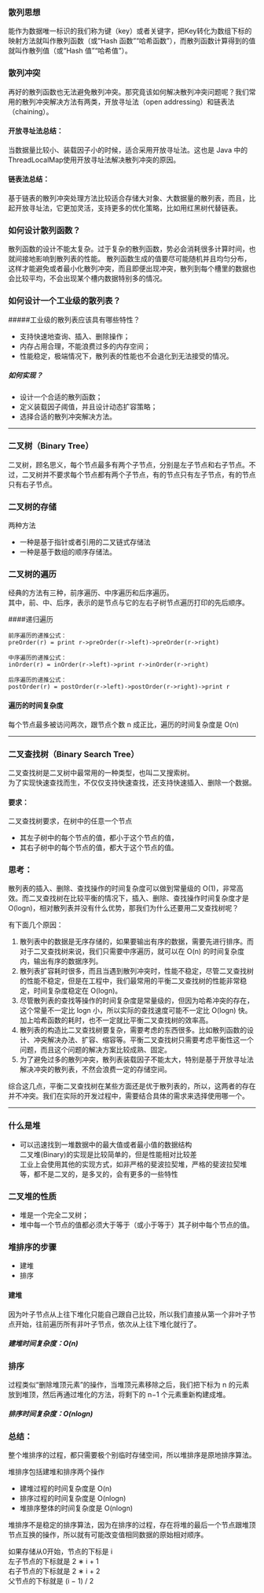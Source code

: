 ### 散列思想
能作为数据唯一标识的我们称为键（key）或者关键字，把Key转化为数组下标的映射方法就叫作散列函数（或“Hash 函数”“哈希函数”），而散列函数计算得到的值就叫作散列值（或“Hash 值”“哈希值”）。

### 散列冲突
再好的散列函数也无法避免散列冲突。那究竟该如何解决散列冲突问题呢？我们常用的散列冲突解决方法有两类，开放寻址法（open addressing）和链表法（chaining）。

#### 开放寻址法总结：
当数据量比较小、装载因子小的时候，适合采用开放寻址法。这也是 Java 中的ThreadLocalMap使用开放寻址法解决散列冲突的原因。

#### 链表法总结：
基于链表的散列冲突处理方法比较适合存储大对象、大数据量的散列表，而且，比起开放寻址法，它更加灵活，支持更多的优化策略，比如用红黑树代替链表。

### 如何设计散列函数？
散列函数的设计不能太复杂。过于复杂的散列函数，势必会消耗很多计算时间，也就间接地影响到散列表的性能。
散列函数生成的值要尽可能随机并且均匀分布，这样才能避免或者最小化散列冲突，而且即便出现冲突，散列到每个槽里的数据也会比较平均，不会出现某个槽内数据特别多的情况。


### 如何设计一个工业级的散列表？
#####工业级的散列表应该具有哪些特性？  
+ 支持快速地查询、插入、删除操作；  
+ 内存占用合理，不能浪费过多的内存空间；  
+ 性能稳定，极端情况下，散列表的性能也不会退化到无法接受的情况。  
##### 如何实现？  
+ 设计一个合适的散列函数；  
+ 定义装载因子阈值，并且设计动态扩容策略；  
+ 选择合适的散列冲突解决方法。  
---

### 二叉树（Binary Tree）
二叉树，顾名思义，每个节点最多有两个子节点，分别是左子节点和右子节点。不过，二叉树并不要求每个节点都有两个子节点，有的节点只有左子节点，有的节点只有右子节点。

### 二叉树的存储
两种方法
+ 一种是基于指针或者引用的二叉链式存储法
+ 一种是基于数组的顺序存储法。

### 二叉树的遍历
经典的方法有三种，前序遍历、中序遍历和后序遍历。  
其中，前、中、后序，表示的是节点与它的左右子树节点遍历打印的先后顺序。

####递归遍历
```$xslt
前序遍历的递推公式：
preOrder(r) = print r->preOrder(r->left)->preOrder(r->right)

中序遍历的递推公式：
inOrder(r) = inOrder(r->left)->print r->inOrder(r->right)

后序遍历的递推公式：
postOrder(r) = postOrder(r->left)->postOrder(r->right)->print r
```

#### 遍历的时间复杂度
每个节点最多被访问两次，跟节点个数 n 成正比，遍历的时间复杂度是 O(n)

---

### 二叉查找树（Binary Search Tree）
二叉查找树是二叉树中最常用的一种类型，也叫二叉搜索树。  
为了实现快速查找而生，不仅仅支持快速查找，还支持快速插入、删除一个数据。

#### 要求：
二叉查找树要求，在树中的任意一个节点
+ 其左子树中的每个节点的值，都小于这个节点的值，
+ 其右子树中的每个节点的值，都大于这个节点的值。


### 思考：
散列表的插入、删除、查找操作的时间复杂度可以做到常量级的 O(1)，非常高效。而二叉查找树在比较平衡的情况下，插入、删除、查找操作时间复杂度才是 O(logn)，相对散列表并没有什么优势，那我们为什么还要用二叉查找树呢？

有下面几个原因：  
1. 散列表中的数据是无序存储的，如果要输出有序的数据，需要先进行排序。而对于二叉查找树来说，我们只需要中序遍历，就可以在 O(n) 的时间复杂度内，输出有序的数据序列。
2. 散列表扩容耗时很多，而且当遇到散列冲突时，性能不稳定，尽管二叉查找树的性能不稳定，但是在工程中，我们最常用的平衡二叉查找树的性能非常稳定，时间复杂度稳定在 O(logn)。
3. 尽管散列表的查找等操作的时间复杂度是常量级的，但因为哈希冲突的存在，这个常量不一定比 logn 小，所以实际的查找速度可能不一定比 O(logn) 快。加上哈希函数的耗时，也不一定就比平衡二叉查找树的效率高。
4. 散列表的构造比二叉查找树要复杂，需要考虑的东西很多。比如散列函数的设计、冲突解决办法、扩容、缩容等。平衡二叉查找树只需要考虑平衡性这一个问题，而且这个问题的解决方案比较成熟、固定。
5. 为了避免过多的散列冲突，散列表装载因子不能太大，特别是基于开放寻址法解决冲突的散列表，不然会浪费一定的存储空间。

综合这几点，平衡二叉查找树在某些方面还是优于散列表的，所以，这两者的存在并不冲突。我们在实际的开发过程中，需要结合具体的需求来选择使用哪一个。

---
### 什么是堆
+ 可以迅速找到一堆数据中的最大值或者最小值的数据结构   
二叉堆(Binary)的实现是比较简单的，但是性能相对比较差  
工业上会使用其他的实现方式，如非严格的斐波拉契堆，严格的斐波拉契堆等，都不是二叉的，是多叉的，会有更多的一些特性

### 二叉堆的性质
+ 堆是一个完全二叉树；
+ 堆中每一个节点的值都必须大于等于（或小于等于）其子树中每个节点的值。

### 堆排序的步骤
+ 建堆
+ 排序

#### 建堆
因为叶子节点从上往下堆化只能自己跟自己比较，所以我们直接从第一个非叶子节点开始，往前遍历所有非叶子节点，依次从上往下堆化就行了。

##### 建堆时间复杂度：O(n)

### 排序
过程类似“删除堆顶元素”的操作，当堆顶元素移除之后，我们把下标为 n 的元素放到堆顶，然后再通过堆化的方法，将剩下的 n−1 个元素重新构建成堆。

##### 排序时间复杂度：O(nlogn)

### 总结：
整个堆排序的过程，都只需要极个别临时存储空间，所以堆排序是原地排序算法。

堆排序包括建堆和排序两个操作  
+ 建堆过程的时间复杂度是 O(n)
+ 排序过程的时间复杂度是 O(nlogn)
+ 堆排序整体的时间复杂度是 O(nlogn)

堆排序不是稳定的排序算法，因为在排序的过程，存在将堆的最后一个节点跟堆顶节点互换的操作，所以就有可能改变值相同数据的原始相对顺序。

如果存储从0开始，节点的下标是 i  
左子节点的下标就是 2 ∗ i + 1  
右子节点的下标就是 2 ∗ i + 2  
父节点的下标就是 (i − 1)  / 2​  